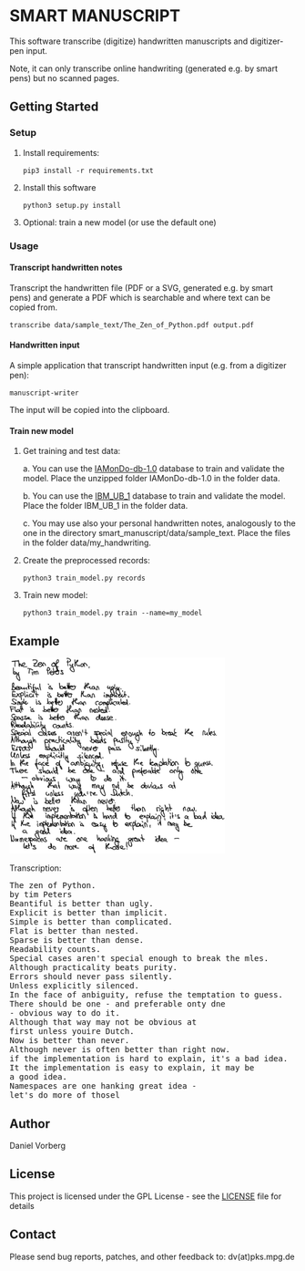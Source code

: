 # SMART MANUSCRIPT

This software transcribe (digitize) handwritten manuscripts and digitizer-pen input.

Note, it can only transcribe online handwriting (generated e.g. by smart pens) but no scanned pages.

## Getting Started

### Setup

 1. Install requirements: 
    
        pip3 install -r requirements.txt

 2. Install this software
        
        python3 setup.py install

 3. Optional: train a new model (or use the  default one)

### Usage

#### Transcript handwritten notes

Transcript the handwritten file (PDF or a SVG, generated e.g. by smart pens) and 
generate a PDF which is searchable and where text can be copied from.

    transcribe data/sample_text/The_Zen_of_Python.pdf output.pdf

#### Handwritten input

A simple application that transcript handwritten input (e.g. from a digitizer pen):

    manuscript-writer

The input will be copied into the clipboard.

#### Train new model

 1. Get training and test data:
    
    a. You can use the [IAMonDo-db-1.0](http://www.iapr-tc11.org/dataset/IAMonDo/IAMonDo-db-1.0.tar.gz) database to train and validate the model. Place the unzipped folder IAMonDo-db-1.0 in the folder data. 
    
    b.  You can use the [IBM_UB_1](https://cubs.buffalo.edu/research/50:hwdata) database to train and validate the model. Place the folder IBM_UB_1 in the folder data. 

    c. You may use also your personal handwritten notes, analogously to the one in the directory smart_manuscript/data/sample_text. Place the files in the folder data/my_handwriting.

 2. Create the preprocessed records:

        python3 train_model.py records

 3. Train new model:

        python3 train_model.py train --name=my_model

## Example

<a href="smart_manuscript/data/sample_text/The_Zen_of_Python.pdf">
  <img src="smart_manuscript/data/sample_text/The_Zen_of_Python.png" width="75%" height="75%">
</a>

Transcription:

<pre>
The zen of Python.
by tim Peters
Beantiful is better than ugly.
Explicit is better than implicit.
Simple is better than complicated.
Flat is better than nested.
Sparse is better than dense.
Readability counts.
Special cases aren't special enough to break the mles.
Although practicality beats purity.
Errors should never pass silently.
Unless explicitly silenced.
In the face of anbiguity, refuse the temptation to guess.
There should be one - and preferable onty dne
- obvious way to do it.
Although that way may not be obvious at
first unless youire Dutch.
Now is better than never.
Although never is often better than right now.
if the implementation is hard to explain, it's a bad idea.
It the implementation is easy to explain, it may be
a good idea.
Namespaces are one hanking great idea -
let's do more of thosel
</pre>

## Author

Daniel Vorberg

## License

This project is licensed under the GPL License - see the [LICENSE](LICENSE) file for details

## Contact

Please send bug reports, patches, and other feedback to: dv(at)pks.mpg.de
